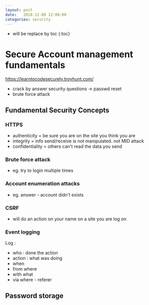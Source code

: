 ```yaml
---
layout: post
date:   2018-12-08 12:00:00
categories: security
---
```

* will be replace by toc
{:toc}

# Secure Account management fundamentals

https://learntocodesecurely.troyhunt.com/

- crack by answer security questions -> passwd reset
- brute force attack

## Fundamental Security Concepts


### HTTPS

- authenticity = be sure you are on the site you think you are
- integrity = info send/receive is not manipulated. not MID attack
- confidentiality = others can't read the data you send

### Brute force attack

- eg. try to login multiple times

### Account enumeration attacks

- eg. answer - account didn't exists

### CSRF

- will do an action on your name on a site you are log on

### Event logging

Log :
- who : done the action
- action : what was doing
- when 
- from where
- with what
- via where - referer

## Password storage


